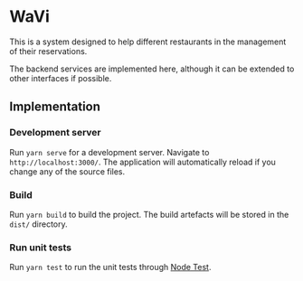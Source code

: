 # WaVi

This is a system designed to help different restaurants in the management of their reservations.

The backend services are implemented here, although it can be extended to other interfaces if possible.

## Implementation

### Development server

Run `yarn serve` for a development server. Navigate to `http://localhost:3000/`. The application will automatically reload if you change any of the source files.

### Build

Run `yarn build` to build the project. The build artefacts will be stored in the `dist/` directory.

### Run unit tests

Run `yarn test` to run the unit tests through [Node Test](https://nodejs.org/api/test.html).
